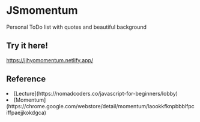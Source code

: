 # JSmomentum
Personal ToDo list with quotes and beautiful background

## Try it here!
https://jihyomomentum.netlify.app/

## Reference
<li> [Lecture](https://nomadcoders.co/javascript-for-beginners/lobby)
<li> [Momentum](https://chrome.google.com/webstore/detail/momentum/laookkfknpbbblfpciffpaejjkokdgca)
